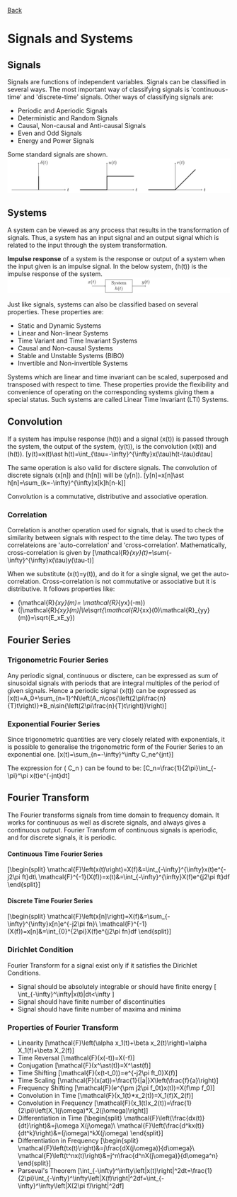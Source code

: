 [Back](../../contents.md)
# Signals and Systems

## Signals
Signals are functions of independent variables. Signals can be classified in several ways. The most important way of classifying signals is 'continuous-time' and 'discrete-time' signals. Other ways of classifying signals are:
- Periodic and Aperiodic Signals
- Deterministic and Random Signals
- Causal, Non-causal and Anti-causal Signals
- Even and Odd Signals
- Energy and Power Signals

Some standard signals are shown.
![standard_signals](standard_signals.svg)

## Systems
A system can be viewed as any process that results in the transformation of signals. Thus, a system has an input signal and an output signal which is related to the input through the system transformation.

**Impulse response** of a system is the response or output of a system when the input given is an impulse signal. In the below system, \(h(t)\) is the impulse response of the system.
![system](system.svg)

Just like signals, systems can also be classified based on several properties. These properties are:
- Static and Dynamic Systems
- Linear and Non-linear Systems
- Time Variant and Time Invariant Systems
- Causal and Non-causal Systems
- Stable and Unstable Systems (BIBO)
- Invertible and Non-invertible Systems

Systems which are linear and time invariant can be scaled, superposed and transposed with respect to time. These properties provide the flexibility and convenience of operating on the corresponding systems giving them a special status. Such systems are called Linear Time Invariant (LTI) Systems.

## Convolution
If a system has impulse response \(h(t)\) and a signal \(x(t)\) is passed through the system, the output of the system, \(y(t)\), is the convolution \(x(t)\) and \(h(t)\).
\[y(t)=x(t)\ast h(t)=\int_{\tau=-\infty}^{\infty}x(\tau)h(t-\tau)d\tau\]

The same operation is also valid for disctere signals. The convolution of discrete signals \(x[n]\) and \(h[n]\) will be \(y[n]\).
\[y[n]=x[n]\ast h[n]=\sum_{k=-\infty}^{\infty}x[k]h[n-k]\]

Convolution is a commutative, distributive and associative operation.

### Correlation
Correlation is another operation used for signals, that is used to check the similarity between signals with respect to the time delay. The two types of correlateions are 'auto-correlation' and 'cross-correlation'. Mathematically, cross-correlation is given by
\[\mathcal{R}_{xy}(t)=\sum_{-\infty}^{\infty}x(\tau)y(\tau-t)\]

When we substitute \(x(t)=y(t)\), and do it for a single signal, we get the auto-correlation. Cross-correlation is not commutative or associative but it is distributive. It follows properties like:
- \(\mathcal{R}_{xy}(m)= \mathcal{R}_{yx}(-m)\)
- \(|\mathcal{R}_{xy}(m)|\le\sqrt{\mathcal{R}_{xx}(0)\mathcal{R}_{yy}(m)}=\sqrt{E_xE_y}\)

## Fourier Series
### Trigonometric Fourier Series
Any periodic signal, continuous or disctere, can be expressed as sum of sinusoidal signals with periods that are integral multiples of the period of given signals. Hence a periodic signal \(x(t)\) can be expressed as
\[x(t)=A_0+\sum_{n=1}^N\left(A_n\cos{\left(2\pi\frac{n}{T}t\right)}+B_n\sin{\left(2\pi\frac{n}{T}t\right)}\right)\]

### Exponential Fourier Series
Since trigonometric quantities are very closely related with exponentials, it is possible to generalise the trigonometric form of the Fourier Series to an exponential one.
\[x(t)=\sum_{n=-\infty}^\infty C_ne^{jnt}\]

The expression for \( C_n \) can be found to be:
\[C_n=\frac{1}{2\pi}\int_{-\pi}^\pi x(t)e^{-jnt}dt\]

## Fourier Transform
The Fourier transforms signals from time domain to frequency domain. It works for continuous as well as discrete signals, and always gives a continuous output. Fourier Transform of continuous signals is aperiodic, and for discrete signals, it is periodic.

#### Continuous Time Fourier Series
\[\begin{split}
\mathcal{F}\left(x(t)\right)=X(f)&=\int_{-\infty}^{\infty}x(t)e^{-j2\pi ft}dt\\
\mathcal{F}^{-1}(X(f))=x(t)&=\int_{-\infty}^{\infty}X(f)e^{j2\pi ft}df
\end{split}\]

#### Discrete Time Fourier Series
\[\begin{split}
\mathcal{F}\left(x[n]\right)=X(f)&=\sum_{-\infty}^{\infty}x[n]e^{-j2\pi fn}\\
\mathcal{F}^{-1}(X(f))=x[n]&=\int_{0}^{2\pi}X(f)e^{j2\pi fn}df
\end{split}\]

### Dirichlet Condition
Fourier Transform for a signal exist only if it satisfies the Dirichlet Conditions.
- Signal should be absolutely integrable or should have finite energy \[ \int_{-\infty}^\infty|x(t)|dt<\infty \]
- Signal should have finite number of discontinuities
- Signal should have finite number of maxima and minima

### Properties of Fourier Transform
- Linearity
\[\mathcal{F}\left(\alpha x_1(t)+\beta x_2(t)\right)=\alpha X_1(f)+\beta X_2(f)\]
- Time Reversal
\[\mathcal{F}(x(-t))=X(-f)\]
- Conjugation
\[\mathcal{F}(x^\ast(t))=X^\ast(f)\]
- Time Shifting
\[\mathcal{F}(x(t-t_0))=e^{-j2\pi ft_0}X(f)\]
- Time Scaling
\[\mathcal{F}(x(at))=\frac{1}{|a|}X\left(\frac{f}{a}\right)\]
- Frequency Shifting
\[\mathcal{F}(e^{\pm j2\pi f_0t}x(t))=X(f\mp f_0)\]
- Convolution in Time
\[\mathcal{F}(x_1(t)*x_2(t))=X_1(f)X_2(f)\]
- Convolution in Frequency
\[\mathcal{F}(x_1(t)x_2(t))=\frac{1}{2\pi}\left[X_1(j\omega)*X_2(j\omega)\right]\]
- Differentiation in Time
\[\begin{split}
\mathcal{F}\left(\frac{dx(t)}{dt}\right)&=j\omega X(j\omega)\\
\mathcal{F}\left(\frac{d^kx(t)}{dt^k}\right)&=(j\omega)^kX(j\omega)
\end{split}\]
- Differentiation in Frequency
\[\begin{split}
\mathcal{F}\left(tx(t)\right)&=j\frac{dX(j\omega)}{d\omega}\\
\mathcal{F}\left(t^nx(t)\right)&=j^n\frac{d^nX(j\omega)}{d\omega^n}
\end{split}\]
- Parseval's Theorem
\[\int_{-\infty}^\infty\left|x(t)\right|^2dt=\frac{1}{2\pi}\int_{-\infty}^\infty\left|X(f)\right|^2df=\int_{-\infty}^\infty\left|X(2\pi f)\right|^2df\]
